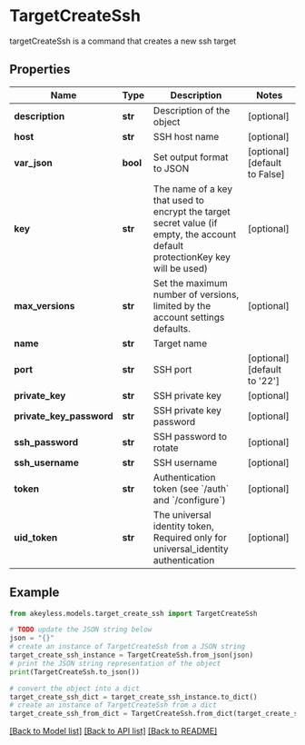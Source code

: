 # TargetCreateSsh

targetCreateSsh is a command that creates a new ssh target

## Properties

Name | Type | Description | Notes
------------ | ------------- | ------------- | -------------
**description** | **str** | Description of the object | [optional] 
**host** | **str** | SSH host name | [optional] 
**var_json** | **bool** | Set output format to JSON | [optional] [default to False]
**key** | **str** | The name of a key that used to encrypt the target secret value (if empty, the account default protectionKey key will be used) | [optional] 
**max_versions** | **str** | Set the maximum number of versions, limited by the account settings defaults. | [optional] 
**name** | **str** | Target name | 
**port** | **str** | SSH port | [optional] [default to '22']
**private_key** | **str** | SSH private key | [optional] 
**private_key_password** | **str** | SSH private key password | [optional] 
**ssh_password** | **str** | SSH password to rotate | [optional] 
**ssh_username** | **str** | SSH username | [optional] 
**token** | **str** | Authentication token (see &#x60;/auth&#x60; and &#x60;/configure&#x60;) | [optional] 
**uid_token** | **str** | The universal identity token, Required only for universal_identity authentication | [optional] 

## Example

```python
from akeyless.models.target_create_ssh import TargetCreateSsh

# TODO update the JSON string below
json = "{}"
# create an instance of TargetCreateSsh from a JSON string
target_create_ssh_instance = TargetCreateSsh.from_json(json)
# print the JSON string representation of the object
print(TargetCreateSsh.to_json())

# convert the object into a dict
target_create_ssh_dict = target_create_ssh_instance.to_dict()
# create an instance of TargetCreateSsh from a dict
target_create_ssh_from_dict = TargetCreateSsh.from_dict(target_create_ssh_dict)
```
[[Back to Model list]](../README.md#documentation-for-models) [[Back to API list]](../README.md#documentation-for-api-endpoints) [[Back to README]](../README.md)


